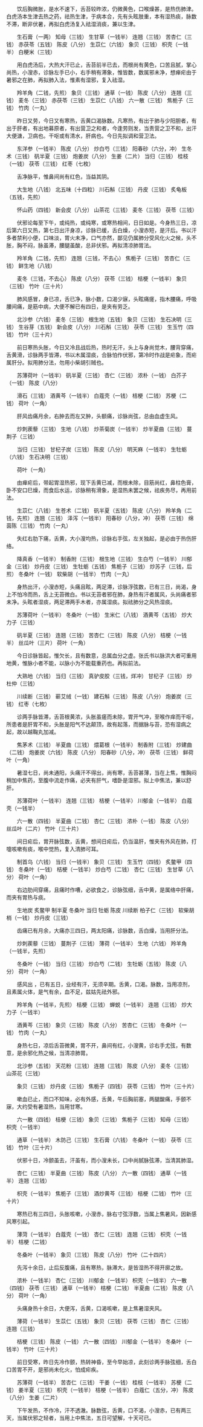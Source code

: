 <!-- { "loadSidebar": true } -->
　　饮后胸微胀，是水不速下，舌苔较昨浓，仍微黄色，口喉燥甚，是热伤肺津。白虎汤本生津去热之药，祛热生津，于病本合，先有头眩肢重，本有湿热痰，脉数不滞，断非伏暑，再拟白虎汤复入祛湿消痰，兼以生津。

　　生石膏（一两） 知母（三钱） 生甘草（一钱半） 连翘（三钱） 苦杏仁（三钱） 赤茯苓（五钱） 陈皮（八分） 生苡仁（六钱） 象贝（三钱） 枳壳（一钱半） 白粳米（三钱）

　　用白虎汤后，大热大汗已止，舌苔前半已去，而根尚有黄色，口苦且腻，掌心尚热，小溲赤，诊脉左手已小，右手稍有滞象，惟皆数，数属邪未净，想瘅疟由于暑邪之在肺，再拟肺入法，惟素有湿邪，复入祛湿。

　　羚羊角（二钱，先煎） 象贝（三钱） 通草（一钱） 陈皮（八分） 连翘（三钱） 麦冬（三钱） 赤茯苓（三钱） 生苡仁（八钱） 六一散（三钱） 焦栀子（三钱） 竹肉（一丸）

　　昨日又劳，今日又有寒热，舌黄口渴脉数。凡寒热，有出于肺与少阳胆者，有出于肝者，有出地募原者，有出营卫之和者，今逢劳则发，当责营之卫不和，出汗大便溏，卫病也。干呕或有清水，肝病也。今日先拟调和营卫法。

　　东洋参（一钱半） 陈皮（八分） 炒白芍（三钱） 阳春砂（六分，冲） 生冬术（三钱） 矾半夏（三钱） 炮姜炭（八分） 生姜（二片） 当归（三钱） 桂枝（一钱） 茯苓（三钱） 红枣（七枚）

　　舌净脉平，惟鼻间尚有红色，当益其阴。

　　大生地（八钱） 北五味（十四粒） 川石斛（三钱） 丹皮（三钱） 炙龟板（五钱，先煎）

　　怀山药（四钱） 新会皮（八分） 山茶花（三钱） 麦冬（三钱） 茯苓（三钱）

　　伏邪论每至下午，或纯热，或纯寒，或寒热相间，日日如是。今身热三日，凉后第六日又热，第七日出汗身凉，诊脉已缓，舌白燥，小溲赤短，是汗后。书以汗多者禁利小便，口味淡，胃火未净，口气亦然，鄙见仍属肺分受风化火之候，头不胀，胸不闷，脉虽滞，腰腿虽酸，总非伏邪。再拟清凉肺胃法。

　　羚羊角（二钱，先煎） 连翘（三钱，不去心） 焦栀子（三钱） 苦杏仁（三钱） 鲜生地（八钱）

　　麦冬（三钱，不去心） 陈皮（八分） 茯苓（三钱） 桔梗（一钱半） 象贝（三钱） 竹叶（三十片）

　　肺风感冒，身已凉，舌已净，脉小数，口渴少寐，头眩痛瘥，指木腰痛，呼吸腰间痛，是筋中病，大便不解已有四日，是夹有劳乏。

　　北沙参（六钱） 麦冬（三钱） 根生地（五钱） 象贝（三钱） 生石决明（三钱） 生谷芽（五钱） 新会皮（八分） 川石斛（三钱） 茯苓（三钱） 生玉竹（四钱） 竹叶（三十片）

　　前日寒热头胀，今日又冷且战后热，热时无汗，头上与身尚觉木，腰背穿痛，舌黄滑，诊脉两手皆滞，书以木属湿痰，合脉怕作伏邪，第冷时作战是疟象，而疟属肝分。拟用肺分法，勿用小柴胡引贼也。

　　苏薄荷叶（一钱半） 矾半夏（三钱） 杏仁（三钱） 浓朴（一钱） 白芥子（一钱） 陈皮（八分）

　　滑石（三钱） 酒黄芩（一钱半） 白蔻壳（一钱） 桔梗（二钱） 苏梗（二钱） 荷叶（一角）

　　肝风齿痛月余，右肿去而左又肿，头额痛，诊脉尚弦，总由血虚生风。

　　炒刺蒺藜（三钱） 生地（八钱） 炒茶菊炭（一钱半） 炒半夏曲（三钱） 蔓荆子（三钱）

　　当归（三钱） 甘杞子炭（三钱） 陈皮（八分） 明天麻（一钱半） 生牡蛎（六钱） 生石决明（三钱）

　　荷叶（一角）

　　由瘅疟后，带起胃湿热邪，现下舌黄已减，而根未除，目筋尚红，鼻柱色膏，卧不安口巳燥，而食后水运，诊脉稍有滑象，是湿热未罢之候，祛疾务尽，再用前法。

　　生苡仁（八钱） 生苍术（二钱） 矾半夏（五钱） 陈皮（八分） 羚羊角（二钱，先煎） 连翘（三钱） 泽泻（一钱半） 阳春砂（八分，冲） 茯苓（三钱） 绵茵陈（三钱） 竹肉（一丸）

　　失红右肋下痛，舌黄，大小溲均热，诊脉右手弦，左关独起，是必由于热伤肝络。

　　降真香（一钱半） 制香附（三钱） 根生地（三钱） 生白芍（一钱半） 川郁金（三钱） 炒丹皮（三钱） 生牡蛎（五钱） 焦栀子（三钱） 炒苏子（三钱，后煎） 冬桑叶（一钱） 软柴胡（一钱半） 竹肉（一丸）

　　身热出汗，小溲赤短，头痛且眩，两足滞，诊脉浮弦数，已有三日，尚渴，身上不怕冷而热，舌上无苔微白。书以无苔者邪在肺，身热有汗者属风，头尚痛者邪未净。头眩者湿痰，两足滞两手木者，亦属湿痰。拟祛肺分之风热湿痰。

　　苏薄荷叶（一钱半） 冬桑叶（一钱） 生米仁（八钱） 酒黄芩（五钱） 炒大力子（三钱）

　　矾半夏（三钱） 连翘（三钱） 苦杏仁（三钱） 陈皮（八分） 桔梗（一钱半） 丝瓜叶（三片） 荷叶（一角）

　　今日诊脉皆起，惟欠长，且有数意，总属血分之虚。张氏书以脉洪大者可重用地黄，惟脉小者不能，以脉小为不能载重药也。再拟前法。

　　大熟地（六钱） 当归（三钱） 真驴皮胶（三钱，烊冲） 甘杞子（三钱） 炒杜仲（三钱）

　　川续断（三钱） 蕲艾绒（一钱） 建石斛（三钱） 陈皮（八分） 炮姜炭（三钱） 红枣（七枚）

　　诊两手脉皆滞，舌苔根黄浓，头胀虽瘥而未除，胃开气冲，至喉作痒而干呕，所患者是肝胃不和，头胀是阳气不达颠顶，故有起落，而据脉与苔，恐有湿病之起，故以越鞠丸加减。

　　焦茅术（三钱） 半夏曲（三钱） 煨葛根（一钱半） 制香附（三钱） 炒建曲（二钱） 炮姜炭（六钱） 陈皮（八分） 阳春砂（八分，冲） 茯苓（三钱） 鲜荷叶（一角）

　　暑湿七日，尚未通阳，头痛汗不得出，尚有寒，舌苔甚薄，当在上焦，惟胸闷稍加中焦药，至腹中流走作痛，必夹有肝气，嗜卧是湿邪。拟上中焦法，兼以舒肝。

　　苏薄荷叶（一钱半） 连翘（三钱） 桔梗（一钱半） 川郁金（一钱半） 白蔻壳（一钱半）

　　六一散（四钱） 半夏曲（二钱） 杏仁（三钱） 浓朴（一钱） 陈皮（八分） 丝瓜叶（二片） 竹叶（三十片）

　　间日疟后，胃开脉弦数，舌黄，想间日疟后，仍当温肝，惟夹有外风在肺，打嚏咳嗽有痰，喉中觉热，复入清肺可耳。

　　制首乌（六钱） 当归（一钱半） 象贝（三钱） 生玉竹（四钱） 炙鳖甲（四钱） 冬桑叶（一钱） 桔梗（一钱半） 炒白芍（二钱） 杏仁（三钱） 生甘草（八分） 荷叶（一角）

　　右边肋间穿痛，且痛时作嘈，必欲食之，诊脉弦细，舌中黄，是属络中肝痛，而夹有胃热与痰。

　　生地炭 炙鳖甲 制半夏 冬桑叶 当归 牡蛎 陈皮 川续断 柏子仁（三钱） 软柴胡梢（一钱） 炒丹皮（三钱）

　　齿痛已有月余，大痛亦三四日，两太阳痛，诊脉数，舌白燥，当用肝分法。

　　炒刺蒺藜（三钱） 蔓荆子（三钱） 薄荷（一钱半） 生地（六钱） 羚羊角（一钱半，先煎）

　　冬桑叶（一钱） 当归（三钱） 炒白芍（二钱） 生牡蛎（五钱） 陈皮（八分） 荷叶（一角）

　　感风出 ，已有五日，业经有汗，无须辛期。舌黄，口渴。脉数，当用凉剂，且素属火体，是气有余，血不足，兹姑先祛外邪。

　　羚羊角（一钱半，先煎） 桔梗（三钱） 蝉蜕（一钱半） 连翘（三钱） 炒大力子（一钱半）

　　酒黄芩（三钱） 象贝（三钱） 陈皮（八分） 苦杏仁（三钱） 冬桑叶（一钱） 竹肉（一丸）

　　身热七日，凉后舌苔微黄，胃不开，鼻间有红，小溲黄，诊右手尤弦，有数意，是余邪化热之候，当清凉肺胃。

　　北沙参（五钱） 天花粉（三钱） 连翘（三钱） 陈皮（八分） 麦冬（三钱） 山茶花（三钱）

　　象贝（三钱） 炒丹皮（三钱） 焦栀子（四钱） 茯苓（三钱） 竹叶（三十片）

　　嗽血已止，而口不知味，必有外感，舌黄，午后胸前塞，两腿酸痛，手颤不寐，大约受有暑湿热，当用甘寒。

　　六一散（四钱） 桔梗（三钱） 象贝（三钱） 焦栀子（三钱） 知母（三钱） 枳壳（一钱半）

　　通草（一钱半） 木防己（三钱） 生石膏（六钱） 冬桑叶（一钱） 茯苓（三钱） 竹叶（三十片）

　　伏邪十日，冷颤虽去，汗虽有，而小溲未长，口中尚腻脉弦滞，当清其肺湿。

　　杏仁（三钱） 半夏曲（三钱） 陈皮（八分） 六一散（四钱） 通草（一钱半） 连翘（三钱）

　　枳壳（一钱半） 焦栀子（三钱） 酒炒黄芩（三钱） 桔梗（二钱） 竹叶（三十片）

　　寒热已有三四日，头胀咳嗽，小溲赤，脉右寸弦浮数，当属上焦暑风，因新感风寒引起。

　　薄菏（一钱半） 白蔻壳（一钱） 杏仁（三钱） 连翘（三钱） 枳壳（一钱半） 桔梗（二钱）

　　冬桑叶（一钱半） 象贝（三钱） 陈皮（八分） 竹叶（二十四片）

　　先泻十余日，止后反腹痛，且有寒热，脉滞大，是皆湿热不得开廓之故。

　　浓朴（一钱半） 杏仁（三钱） 川郁金（一钱半） 枳壳（一钱半） 六一散（四钱） 茯苓（三钱） 通草（一钱半） 桔梗（二钱） 半夏曲（二钱） 陈皮（八分） 荷叶（一角）

　　头痛身热十余日，大便泻，舌黄，口渴咳嗽，是上焦暑湿夹风。

　　薄荷（一钱半） 生苡仁（五钱） 象贝（三钱） 茯苓（三钱） 杏仁（三钱） 连翘（三钱）

　　桔梗（三钱） 陈皮（一钱） 六一散（四钱） 川郁金（一钱半） 冬桑叶（一钱半） 竹叶（三十片）

　　前日受寒，昨日先冷作颤，热转神昏，至今早始凉，此刻诊两手脉弦细，舌白口苦胃不开，是邪尚未化火，怕成疟疾。

　　苏薄荷（一钱半） 苦杏仁（三钱） 干姜（一钱） 桂枝（一钱半） 苏梗（二钱） 姜半夏（三钱） 枳壳（一钱半） 桔梗（一钱半） 白蔻仁（五分，冲） 陈皮（八分） 生姜（二片）

　　下午发热，不作冷，汗不透澈。脉数弦，舌黄，口不渴，小溲赤，已有两三天，当属伏邪之轻者，当用上中焦法，五日可望解，十天可已。


